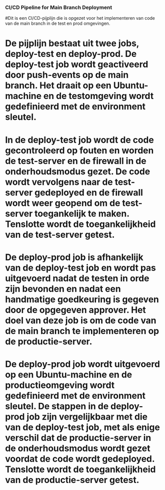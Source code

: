 ### CI/CD Pipeline for Main Branch Deployment
#Dit is een CI/CD-pijplijn die is opgezet voor het implementeren van code van de main branch in de test en prod omgevingen.

# De pijplijn bestaat uit twee jobs, deploy-test en deploy-prod. De deploy-test job wordt geactiveerd door push-events op de main branch. Het draait op een Ubuntu-machine en de testomgeving wordt gedefinieerd met de environment sleutel.

# In de deploy-test job wordt de code gecontroleerd op fouten en worden de test-server en de firewall in de onderhoudsmodus gezet. De code wordt vervolgens naar de test-server gedeployed en de firewall wordt weer geopend om de test-server toegankelijk te maken. Tenslotte wordt de toegankelijkheid van de test-server getest.

# De deploy-prod job is afhankelijk van de deploy-test job en wordt pas uitgevoerd nadat de testen in orde zijn bevonden en nadat een handmatige goedkeuring is gegeven door de opgegeven approver. Het doel van deze job is om de code van de main branch te implementeren op de productie-server.

# De deploy-prod job wordt uitgevoerd op een Ubuntu-machine en de productieomgeving wordt gedefinieerd met de environment sleutel. De stappen in de deploy-prod job zijn vergelijkbaar met die van de deploy-test job, met als enige verschil dat de productie-server in de onderhoudsmodus wordt gezet voordat de code wordt gedeployed. Tenslotte wordt de toegankelijkheid van de productie-server getest.
